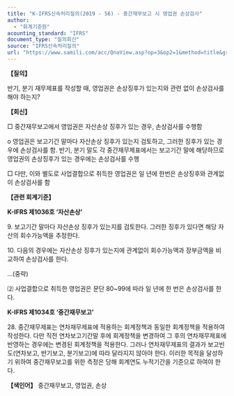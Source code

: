 ```yaml
---
title: "K-IFRS신속처리질의(2019 - 56) - 중간재무보고 시 영업권 손상검사"
author:
  - "회계기준원"
acounting_standard: "IFRS"
document_type: "질의회신"
source: "IFRS신속처리질의"
url: "https://www.samili.com/acc/QnaView.asp?op=3&op2=1&method=title&group=2124-15;1&orgcode=3&searchword=&page=38&code=K%2DIFRS%EC%8B%A0%EC%86%8D%EC%B2%98%EB%A6%AC%EC%A7%88%EC%9D%98%2D56%3A201904"
---
```

**【질의】**

  

반기, 분기 재무제표를 작성할 때, 영업권은 손상징후가 있는지와 관련 없이 손상검사를 해야 하는지?

  
  

**【회신】**

  

□ 중간재무보고에서 영업권은 자산손상 징후가 있는 경우, 손상검사를 수행함

  

o 영업권은 보고기간 말마다 자산손상 징후가 있는지 검토하고, 그러한 징후가 있는 경우에 손상검사를 함. 반기, 분기 말도 각 중간재무제표에서는 보고기간 말에 해당하므로 영업권의 손상징후가 있는 경우에는 손상검사를 수행

  

□ 다만, 이와 별도로 사업결합으로 취득한 영업권은 일 년에 한번은 손상징후와 관계없이 손상검사를 함

  
  

**【관련 회계기준】**

  

**K-IFRS 제1036호 ‘자산손상’**

  

9\. 보고기간 말마다 자산손상 징후가 있는지를 검토한다. 그러한 징후가 있다면 해당 자산의 회수가능액을 추정한다.

  

10\. 다음의 경우에는 자산손상 징후가 있는지에 관계없이 회수가능액과 장부금액을 비교하여 손상검사를 한다.

...(중략)

⑵ 사업결합으로 취득한 영업권은 문단 80~99에 따라 일 년에 한 번은 손상검사를 한다.

  

**K-IFRS 제1034호 ‘중간재무보고’**

  

28\. 중간재무제표는 연차재무제표에 적용하는 회계정책과 동일한 회계정책을 적용하여 작성한다. 다만 직전 연차보고기간말 후에 회계정책을 변경하여 그 후의 연차재무제표에 반영하는 경우에는 변경된 회계정책을 적용한다. 그러나 연차재무제표의 결과가 보고빈도(연차보고, 반기보고, 분기보고)에 따라 달라지지 않아야 한다. 이러한 목적을 달성하기 위하여 중간재무보고를 위한 측정은 당해 회계연도 누적기간을 기준으로 하여야 한다.

  
  

**【색인어】** 중간재무보고, 영업권, 손상
